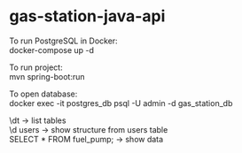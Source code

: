 # gas-station-java-api

To run PostgreSQL in Docker:  
docker-compose up -d

To run project:  
mvn spring-boot:run

To open database:  
docker exec -it postgres_db psql -U admin -d gas_station_db

\dt → list tables  
\d users → show structure from users table  
SELECT * FROM fuel_pump; → show data